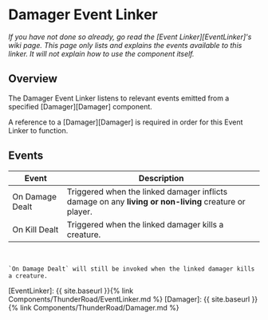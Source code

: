 # Damager Event Linker
*If you have not done so already, go read the [Event Linker][EventLinker]'s wiki page. This page only lists and explains the events available to this linker. It will not explain how to use the component itself.*


## Overview
The Damager Event Linker listens to relevant events emitted from a specified [Damager][Damager] component. 

A reference to a [Damager][Damager] is required in order for this Event Linker to function.  

## Events 

| Event             | Description
| ---               | ---
| On Damage Dealt   | Triggered when the linked damager inflicts damage on any **living or non-living** creature or player. 
| On Kill Dealt     | Triggered when the linked damager kills a creature.

<br>

```note
`On Damage Dealt` will still be invoked when the linked damager kills a creature.
```




[EventLinker]:  {{ site.baseurl }}{% link Components/ThunderRoad/EventLinker.md %}
[Damager]:      {{ site.baseurl }}{% link Components/ThunderRoad/Damager.md %}